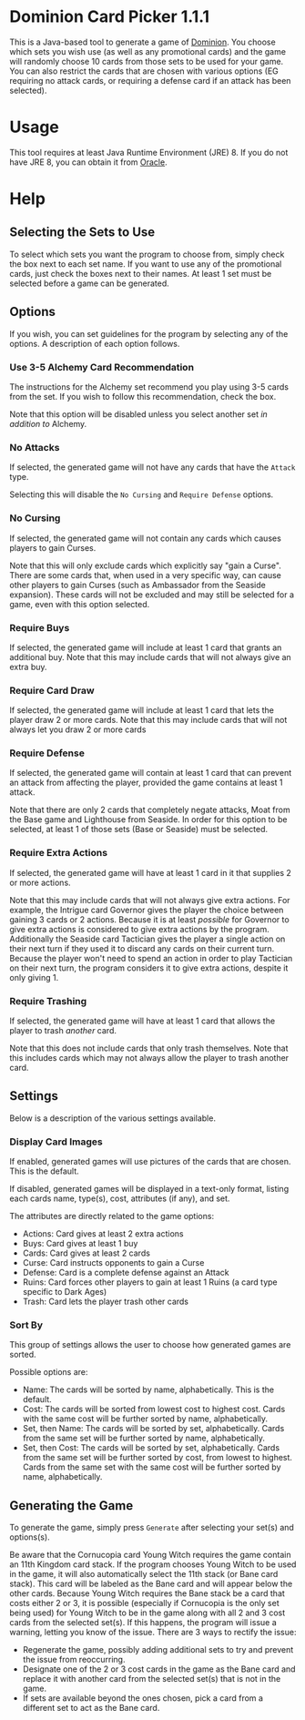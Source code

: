 # Dominion Card Picker 1.1.1
This is a Java-based tool to generate a game of [Dominion](http://riograndegames.com/Game/278-Dominion). You choose which sets you wish use (as well as any promotional cards) and the game will randomly choose 10 cards from those sets to be used for your game. You can also restrict the cards that are chosen with various options (EG requiring no attack cards, or requiring a defense card if an attack has been selected).

# Usage
This tool requires at least Java Runtime Environment (JRE) 8. If you do not have JRE 8, you can obtain it from [Oracle](https://java.com/en/download/).

# Help
## Selecting the Sets to Use
To select which sets you want the program to choose from, simply check the box next to each set name. If you want to use any of the promotional cards, just check the boxes next to their names. At least 1 set must be selected before a game can be generated.

## Options
If you wish, you can set guidelines for the program by selecting any of the options. A description of each option follows.

### Use 3-5 Alchemy Card Recommendation
The instructions for the Alchemy set recommend you play using 3-5 cards from the set. If you wish to follow this recommendation, check the box.

Note that this option will be disabled unless you select another set <i>in addition to</i> Alchemy.

### No Attacks
If selected, the generated game will not have any cards that have the `Attack` type.

Selecting this will disable the `No Cursing` and `Require Defense` options.

### No Cursing
If selected, the generated game will not contain any cards which causes players to gain Curses.

Note that this will only exclude cards which explicitly say "gain a Curse".
There are some cards that, when used in a very specific way, can cause other players to gain Curses (such as Ambassador from the Seaside expansion). These cards will not be excluded and may still be selected for a game, even with this option selected.

### Require Buys
If selected, the generated game will include at least 1 card that grants an additional buy.
Note that this may include cards that will not always give an extra buy.

### Require Card Draw
If selected, the generated game will include at least 1 card that lets the player draw 2 or more cards.
Note that this may include cards that will not always let you draw 2 or more cards

### Require Defense
If selected, the generated game will contain at least 1 card that can prevent an attack from affecting the player, provided the game contains at least 1 attack.

Note that there are only 2 cards that completely negate attacks, Moat from the Base game and Lighthouse from Seaside. In order for this option to be selected, at least 1 of those sets (Base or Seaside) must be selected.

### Require Extra Actions
If selected, the generated game will have at least 1 card in it that supplies 2 or more actions.

Note that this may include cards that will not always give extra actions. For example, the Intrigue card Governor gives the player the choice between gaining 3 cards or 2 actions. Because it is at least <i>possible</i> for Governor to give extra actions is considered to give extra actions by the program.
Additionally the Seaside card Tactician gives the player a single action on their next turn if they used it to discard any cards on their current turn. Because the player won't need to spend an action in order to play Tactician on their next turn, the program considers it to give extra actions, despite it only giving 1.

### Require Trashing
If selected, the generated game will have at least 1 card that allows the player to trash <i>another</i> card.

Note that this does not include cards that only trash themselves.
Note that this includes cards which may not always allow the player to trash another card.

## Settings
Below is a description of the various settings available.

### Display Card Images
If enabled, generated games will use pictures of the cards that are chosen. This is the default.

If disabled, generated games will be displayed in a text-only format, listing each cards name, type(s), cost, attributes (if any), and set.

The attributes are directly related to the game options:
- Actions: Card gives at least 2 extra actions
- Buys: Card gives at least 1 buy
- Cards: Card gives at least 2 cards
- Curse: Card instructs opponents to gain a Curse
- Defense: Card is a complete defense against an Attack
- Ruins: Card forces other players to gain at least 1 Ruins (a card type specific to Dark Ages)
- Trash: Card lets the player trash other cards

### Sort By
This group of settings allows the user to choose how generated games are sorted.

Possible options are:
- Name: The cards will be sorted by name, alphabetically. This is the default.
- Cost: The cards will be sorted from lowest cost to highest cost. Cards with the same cost will be further sorted by name, alphabetically.
- Set, then Name: The cards will be sorted by set, alphabetically. Cards from the same set will be further sorted by name, alphabetically.
- Set, then Cost: The cards will be sorted by set, alphabetically. Cards from the same set will be further sorted by cost, from lowest to highest. Cards from the same set with the same cost will be further sorted by name, alphabetically.

## Generating the Game
To generate the game, simply press `Generate` after selecting your set(s) and options(s).

Be aware that the Cornucopia card Young Witch requires the game contain an 11th Kingdom card stack. If the program chooses Young Witch to be used in the game, it will also automatically select the 11th stack (or Bane card stack). This card will be labeled as the Bane card and will appear below the other cards.
Because Young Witch requires the Bane stack be a card that costs either 2 or 3, it is possible (especially if Cornucopia is the only set being used) for Young Witch to be in the game along with all 2 and 3 cost cards from the selected set(s). If this happens, the program will issue a warning, letting you know of the issue.
There are 3 ways to rectify the issue:
- Regenerate the game, possibly adding additional sets to try and prevent the issue from reoccurring.
- Designate one of the 2 or 3 cost cards in the game as the Bane card and replace it with another card from the selected set(s) that is not in the game.
- If sets are available beyond the ones chosen, pick a card from a different set to act as the Bane card.
